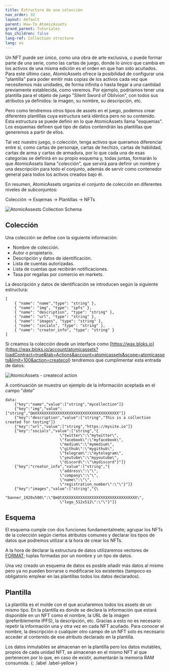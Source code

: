 ```yaml
---
title: Estructura de una colección
nav_order: 32
layout: default
parent: How-To AtomicAssets
grand_parent: Tutoriales
has_children: false
lang-ref: Collection structure
lang: es
---
```


Un NFT puede ser único, como una obra de arte exclusiva, o puede formar parte de una serie, como las cartas de juego, donde lo único que cambia en los activos de una misma edición es el orden en que han sido acuñados. Para este último caso, AtomicAssets ofrece la posibilidad de configurar una "plantilla" para poder emitir más copias de los activos cada vez que necesitemos más unidades, de forma infinita o hasta llegar a una cantidad previamente establecida, como veremos. Por ejemplo, podríamos tener una plantilla para el objeto de juego "Silent Sword of Oblivion", con todos sus atributos ya definidos: la imagen, su nombre, su descripción, etc.

Pero como tendremos otros tipos de assets en el juego, podemos crear diferentes plantillas cuya estructura será idéntica pero no su contenido. Esta estructura se puede definir en lo que AtomicAssets llama "esquemas". Los esquemas definen qué tipo de datos contendrán las plantillas que generemos a partir de ellos.

Tal vez nuestro juego, o colección, tenga activos que queramos diferenciar entre sí, como cartas de personaje, cartas de hechizo, cartas de habilidad, cartas de arma y cartas de armadura, por lo que cada una de esas categorías se definirá en su propio esquema y, todas juntas, formarán lo que AtomicAssets llama "colección", que servirá para definir un nombre y una descripción para todo el conjunto, además de servir como contenedor general para todos los activos creados bajo él.

En resumen, AtomicAssets organiza el conjunto de colección en diferentes niveles de subconjuntos:

Colección -> Esqemas -> Plantillas -> NFTs

![AtomicAssests Collection Schema](/assets/img/tutorials/howto_atomicassets/atomicassets_scheme.jpg)

## Colección

Una colección se define con la siguiente información:
- Nombre de colección.
- Autor o propietario.
- Descripción y datos de identificación.
- Lista de cuentas autorizadas.
- Lista de cuentas que recibirán notificaciones.
- Tasa por regalías por comercio en markets.

La descripción y datos de identificación se introducen según la siguiente estructura:
```
[ 
	{ "name": "name","type": "string" }, 
	{ "name": "img", "type": "ipfs" }, 
	{ "name": "description", "type": "string" }, 
	{ "name": "url", "type": "string" }, 
	{ "name": "images", "type": "string" }, 
	{ "name": "socials", "type": "string" }, 
	{ "name": "creator_info", "type": "string" } 
]
```
Si creamos la colección desde un interface como [https://wax.bloks.io](https://wax.bloks.io/account/atomicassets?loadContract=true&tab=Actions&account=atomicassets&scope=atomicassets&limit=100&action=createcol) tendremos que cumplimentar esta entrada de datos:

![AtomicAssets - createcol action](/assets/img/tutorials/howto_atomicassets/createcol_atomicassets.png)

A continuación se muestra un ejemplo de la información aceptada en el campo "*data*" 

```
data:
	{"key":"name","value":["string","mycollection"]}
	{"key":"img","value":["string","QmXXXXXXXXXXXXXXXXXXXXXXXXXXXXXXXXXXXXX"]}
	{"key":"description","value":["string","This is a collection created for testing"]}
	{"key":"url","value":["string","https://mysite.io"]}
	{"key":"socials","value":["string","{
						\"twitter\":\"mytwitter\",
						\"facebook\":\"myfacebook\",
						\"medium\":\"mymedium\",
						\"github\":\"mygithub\",
						\"telegram\":\"mytelegram\",
						\"youtube\":\"myyoutube\",
						\"discord\":\"\mydiscord"}"]}
	{"key":"creator_info","value":["string","{
						\"address\":\"\",
						\"company\":\"\",
						\"name\":\"\",
						\"registration_number\":\"\"}"]}
	{"key":"images","value":["string","{\
						"banner_1920x500\":\"QmQtXXXXXXXXXXXXXXXXXXXXXXXXXXXXXXXXX\",
						\"logo_512x512\":\"\"}"]}
```

## Esquema

El esquema cumple con dos funciones fundamentalmete; agrupar los NFTs de la colección según ciertos atributos comunes y declarar los tipos de datos que podremos utilizar a la hora de crear los NFTs.

A la hora de declarar la estructura de datos utilizaremos vectores de [FORMAT](https://github.com/pinknetworkx/atomicassets-contract/wiki/Custom-Types#format); tuplas formadas por un nombre y un tipo de datos.

Una vez creado un esquema de datos es posble añadir más datos al mismo pero ya no pueden borrarse o modificarse los existentes (tampoco es obligatorio emplear en las plantillas todos los datos declarados).

## Plantilla

La plantilla es el molde con el que acuñaremos todos los assets de un mismo tipo. En la plantilla es donde se declara la información que estará disponible en un NFT como el nombre, la URL de la imágen (preferiblemente IPFS), la descripción, etc. Gracias a esto no es necesario repetir la información una y otra vez en cada NFT acuñado. Para conocer el nombre, la descripción o cualquier otro campo de un NFT solo es necesario acceder al contenido de ese atributo declarado en la plantilla.

Los datos inmutables se almacenan en la plantilla pero los datos mutables, propios de cada unidad NFT, se almacenan en el mismo NFT al que pertenecen por lo que, en caso de existir, aumentarán la memoria RAM consumida. 
{: .label .label-yellow }


